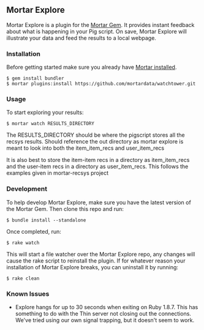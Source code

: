 ## Mortar Explore 

Mortar Explore is a plugin for the [Mortar Gem](https://github.com/mortardata/mortar). It provides instant feedback about what is happening in your Pig script. On save, Mortar Explore will illustrate your data and feed the results to a local webpage.

### Installation ###

Before getting started make sure you already have [Mortar installed](http://help.mortardata.com/reference/mortar_project_reference/install_mortar_development_framework).

```
$ gem install bundler
$ mortar plugins:install https://github.com/mortardata/watchtower.git
```

### Usage ###

To start exploring your results:

```
$ mortar watch RESULTS_DIRECTORY
```

The RESULTS_DIRECTORY should be where the pigscript stores all the recsys results.  Should reference the out directory as mortar explore is meant to look into both the item_item_recs and user_item_recs

It is also best to store the item-item recs in a directory as item_item_recs and the user-item recs in a directory as user_item_recs.  This follows the examples given in mortar-recsys project

### Development ###


To help develop Mortar Explore, make sure you have the latest version of the Mortar Gem. Then clone this repo and run:
```
$ bundle install --standalone
```
Once completed, run:

```
$ rake watch
```

This will start a file watcher over the Mortar Explore repo, any changes will cause the rake script to reinstall the plugin. If for whatever reason your installation of Mortar Explore breaks, you can uninstall it by running:

```
$ rake clean
```

### Known Issues ###

* Explore hangs for up to 30 seconds when exiting on Ruby 1.8.7. This has something to do with the Thin server not closing out the connections. We've tried using our own signal trapping, but it doesn't seem to work.
